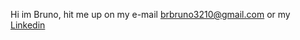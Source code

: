 Hi im Bruno, hit me up on my e-mail brbruno3210@gmail.com or my <a href="https://www.linkedin.com/in/bruno-werner-4b9219243/">Linkedin</a>
